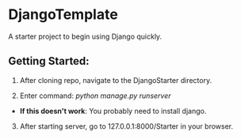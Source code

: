 # DjangoTemplate
A starter project to begin using Django quickly.


## Getting Started:

1. After cloning repo, navigate to the DjangoStarter directory.

2. Enter command: *python manage.py runserver*
  - **If this doesn't work**: You probably need to install django.
  
3. After starting server, go to 127.0.0.1:8000/Starter in your browser.
